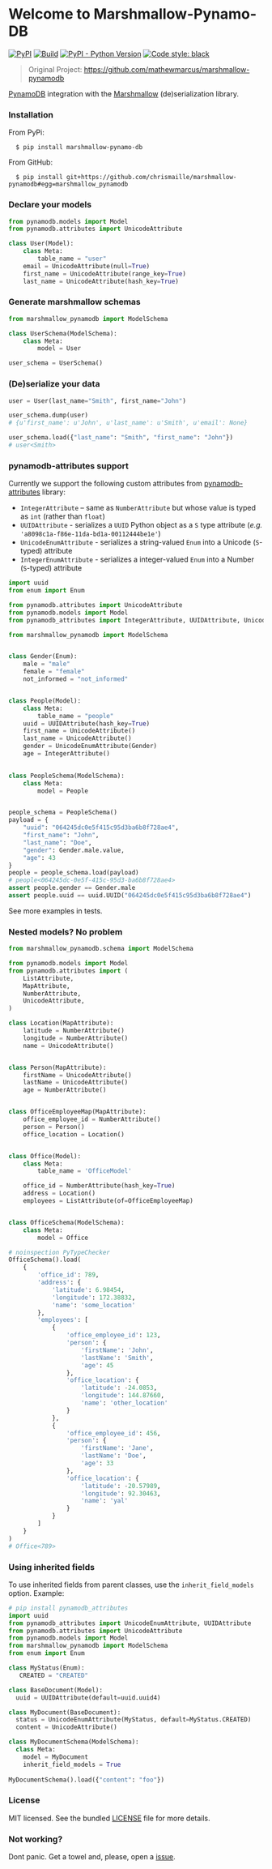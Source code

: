 # Welcome to Marshmallow-Pynamo-DB

[![PyPI](https://img.shields.io/pypi/v/marshmallow-pynamo-db)](https://pypi.org/project/marshmallow-pynamo-db/)
[![Build](https://github.com/chrismaille/marshmallow-pynamodb/workflows/tests/badge.svg)](https://github.com/chrismaille/marshmallow-pynamodb/actions)
[![PyPI - Python Version](https://img.shields.io/pypi/pyversions/stela)](https://www.python.org)
<a href="https://github.com/psf/black"><img alt="Code style: black"
src="https://img.shields.io/badge/code%20style-black-000000.svg"></a>

> Original Project: https://github.com/mathewmarcus/marshmallow-pynamodb

[PynamoDB](https://pynamodb.readthedocs.io/en/latest/) integration with
the [Marshmallow](https://marshmallow.readthedocs.io/en/latest/)
(de)serialization library.

###  Installation
From PyPi:
```shell
  $ pip install marshmallow-pynamo-db
```

From GitHub:

```shell
  $ pip install git+https://github.com/chrismaille/marshmallow-pynamodb#egg=marshmallow_pynamodb
```

### Declare your models

```python
from pynamodb.models import Model
from pynamodb.attributes import UnicodeAttribute

class User(Model):
    class Meta:
        table_name = "user"
    email = UnicodeAttribute(null=True)
    first_name = UnicodeAttribute(range_key=True)
    last_name = UnicodeAttribute(hash_key=True)
```

###  Generate marshmallow schemas

```python
from marshmallow_pynamodb import ModelSchema

class UserSchema(ModelSchema):
    class Meta:
        model = User

user_schema = UserSchema()
```

### (De)serialize your data

```python
user = User(last_name="Smith", first_name="John")

user_schema.dump(user)
# {u'first_name': u'John', u'last_name': u'Smith', u'email': None}

user_schema.load({"last_name": "Smith", "first_name": "John"})
# user<Smith>
```

### pynamodb-attributes support
Currently we support the following custom attributes from
[pynamodb-attributes](https://github.com/lyft/pynamodb-attributes)
library:

- `IntegerAttribute` – same as `NumberAttribute` but whose value is typed as `int` (rather than `float`)
- `UUIDAttribute` - serializes a `UUID` Python object as a `S` type attribute (_e.g._ `'a8098c1a-f86e-11da-bd1a-00112444be1e'`)
- `UnicodeEnumAttribute` - serializes a string-valued `Enum` into a Unicode (`S`-typed) attribute
- `IntegerEnumAttribute` - serializes a integer-valued `Enum` into a
  Number (`S`-typed) attribute

```python
import uuid
from enum import Enum

from pynamodb.attributes import UnicodeAttribute
from pynamodb.models import Model
from pynamodb_attributes import IntegerAttribute, UUIDAttribute, UnicodeEnumAttribute

from marshmallow_pynamodb import ModelSchema


class Gender(Enum):
    male = "male"
    female = "female"
    not_informed = "not_informed"


class People(Model):
    class Meta:
        table_name = "people"
    uuid = UUIDAttribute(hash_key=True)
    first_name = UnicodeAttribute()
    last_name = UnicodeAttribute()
    gender = UnicodeEnumAttribute(Gender)
    age = IntegerAttribute()

    
class PeopleSchema(ModelSchema):
    class Meta:
        model = People


people_schema = PeopleSchema()
payload = {
    "uuid": "064245dc0e5f415c95d3ba6b8f728ae4",
    "first_name": "John",
    "last_name": "Doe",
    "gender": Gender.male.value,
    "age": 43
}
people = people_schema.load(payload)
# people<064245dc-0e5f-415c-95d3-ba6b8f728ae4>
assert people.gender == Gender.male
assert people.uuid == uuid.UUID("064245dc0e5f415c95d3ba6b8f728ae4")
```

See more examples in tests.

### Nested models? No problem

```python
from marshmallow_pynamodb.schema import ModelSchema

from pynamodb.models import Model
from pynamodb.attributes import (
    ListAttribute,
    MapAttribute,
    NumberAttribute,
    UnicodeAttribute,
)

class Location(MapAttribute):
    latitude = NumberAttribute()
    longitude = NumberAttribute()
    name = UnicodeAttribute()


class Person(MapAttribute):
    firstName = UnicodeAttribute()
    lastName = UnicodeAttribute()
    age = NumberAttribute()


class OfficeEmployeeMap(MapAttribute):
    office_employee_id = NumberAttribute()
    person = Person()
    office_location = Location()


class Office(Model):
    class Meta:
        table_name = 'OfficeModel'

    office_id = NumberAttribute(hash_key=True)
    address = Location()
    employees = ListAttribute(of=OfficeEmployeeMap)


class OfficeSchema(ModelSchema):
    class Meta:
        model = Office

# noinspection PyTypeChecker
OfficeSchema().load(
    {
        'office_id': 789,
        'address': {
            'latitude': 6.98454,
            'longitude': 172.38832,
            'name': 'some_location'
        },
        'employees': [
            {
                'office_employee_id': 123,
                'person': {
                    'firstName': 'John',
                    'lastName': 'Smith',
                    'age': 45
                },
                'office_location': {
                    'latitude': -24.0853,
                    'longitude': 144.87660,
                    'name': 'other_location'
                }
            },
            {
                'office_employee_id': 456,
                'person': {
                    'firstName': 'Jane',
                    'lastName': 'Doe',
                    'age': 33
                },
                'office_location': {
                    'latitude': -20.57989,
                    'longitude': 92.30463,
                    'name': 'yal'
                }
            }
        ]
    }
)
# Office<789>
```

### Using inherited fields

To use inherited fields from parent classes, use the `inherit_field_models` option. Example:

```python
# pip install pynamodb_attributes
import uuid
from pynamodb_attributes import UnicodeEnumAttribute, UUIDAttribute
from pynamodb.attributes import UnicodeAttribute
from pynamodb.models import Model
from marshmallow_pynamodb import ModelSchema
from enum import Enum

class MyStatus(Enum):
   CREATED = "CREATED"

class BaseDocument(Model):
  uuid = UUIDAttribute(default=uuid.uuid4)

class MyDocument(BaseDocument):
  status = UnicodeEnumAttribute(MyStatus, default=MyStatus.CREATED)
  content = UnicodeAttribute()

class MyDocumentSchema(ModelSchema):
  class Meta:
    model = MyDocument
    inherit_field_models = True
    
MyDocumentSchema().load({"content": "foo"})
```

### License
MIT licensed. See the bundled
[LICENSE](https://github.com/mathewmarcus/marshmallow-pynamodb/blob/master/LICENSE.txt)
file for more details.

### Not working?

Dont panic. Get a towel and, please, open a
[issue](https://github.com/chrismaille/stela/issues).
